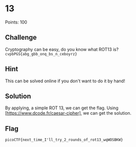# 13  

Points: 100

## Challenge  
Cryptography can be easy, do you know what ROT13 is?
`cvpbPGS{abg_gbb_onq_bs_n_ceboyrz}`

## Hint  
This can be solved online if you don't want to do it by hand!

## Solution

By applying, a simple ROT 13, we can get the flag. Using [https://www.dcode.fr/caesar-cipher], we can get the solution.

## Flag
`picoCTF{next_time_I'll_try_2_rounds_of_rot13_wqWOSBKW}`


